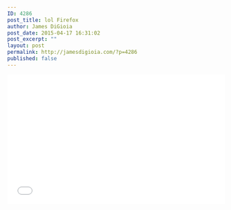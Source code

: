 ```yaml
---
ID: 4286
post_title: lol Firefox
author: James DiGioia
post_date: 2015-04-17 16:31:02
post_excerpt: ""
layout: post
permalink: http://jamesdigioia.com/?p=4286
published: false
---
```

<iframe width="100%" height="300" src="//jsfiddle.net/jamesdigioia/6uz3vwvy/embedded/" allowfullscreen="allowfullscreen" frameborder="0"></iframe>